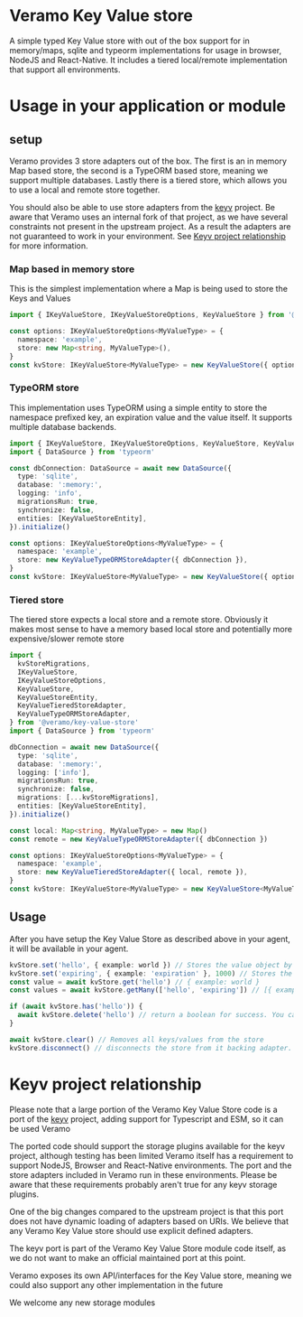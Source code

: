 # Veramo Key Value store

A simple typed Key Value store with out of the box support for in memory/maps, sqlite and typeorm implementations for
usage in browser, NodeJS and React-Native.
It includes a tiered local/remote implementation that support all environments.

# Usage in your application or module

## setup

Veramo provides 3 store adapters out of the box. The first is an in memory Map based store, the second is a TypeORM
based store, meaning we support multiple databases. Lastly there is a tiered store, which allows you to use a local and
remote store together.

You should also be able to use store adapters from the [keyv](https://github.com/jaredwray/keyv) project. Be aware that
Veramo uses an internal fork of that project, as we have several constraints not present in the upstream project. As a
result the adapters are not guaranteed to work in your environment.
See [Keyv project relationship](#keyv-project-relationship) for more information.

### Map based in memory store

This is the simplest implementation where a Map is being used to store the Keys and Values

```typescript
import { IKeyValueStore, IKeyValueStoreOptions, KeyValueStore } from '@veramo/key-value-store'

const options: IKeyValueStoreOptions<MyValueType> = {
  namespace: 'example',
  store: new Map<string, MyValueType>(),
}
const kvStore: IKeyValueStore<MyValueType> = new KeyValueStore({ options })
```

### TypeORM store

This implementation uses TypeORM using a simple entity to store the namespace prefixed key, an expiration value and the
value itself. It supports multiple database backends.

```typescript
import { IKeyValueStore, IKeyValueStoreOptions, KeyValueStore, KeyValueStoreEntity, KeyValueTypeORMStoreAdapter } from '@veramo/key-value-store'
import { DataSource } from 'typeorm'

const dbConnection: DataSource = await new DataSource({
  type: 'sqlite',
  database: ':memory:',
  logging: 'info',
  migrationsRun: true,
  synchronize: false,
  entities: [KeyValueStoreEntity],
}).initialize()

const options: IKeyValueStoreOptions<MyValueType> = {
  namespace: 'example',
  store: new KeyValueTypeORMStoreAdapter({ dbConnection }),
}
const kvStore: IKeyValueStore<MyValueType> = new KeyValueStore({ options })
```

### Tiered store

The tiered store expects a local store and a remote store. Obviously it makes most sense to have a memory based local
store and potentially more expensive/slower remote store

```typescript
import {
  kvStoreMigrations,
  IKeyValueStore,
  IKeyValueStoreOptions,
  KeyValueStore,
  KeyValueStoreEntity,
  KeyValueTieredStoreAdapter,
  KeyValueTypeORMStoreAdapter,
} from '@veramo/key-value-store'
import { DataSource } from 'typeorm'

dbConnection = await new DataSource({
  type: 'sqlite',
  database: ':memory:',
  logging: ['info'],
  migrationsRun: true,
  synchronize: false,
  migrations: [...kvStoreMigrations],
  entities: [KeyValueStoreEntity],
}).initialize()

const local: Map<string, MyValueType> = new Map()
const remote = new KeyValueTypeORMStoreAdapter({ dbConnection })

const options: IKeyValueStoreOptions<MyValueType> = {
  namespace: 'example',
  store: new KeyValueTieredStoreAdapter({ local, remote }),
}
const kvStore: IKeyValueStore<MyValueType> = new KeyValueStore<MyValueType>({ options })
```

## Usage

After you have setup the Key Value Store as described above in your agent, it will be available in your agent.

```typescript
kvStore.set('hello', { example: world }) // Stores the value object by key untill deleted
kvStore.set('expiring', { example: 'expiration' }, 1000) // Stores the value object by key for 1 second
const value = await kvStore.get('hello') // { example: world }
const values = await kvStore.getMany(['hello', 'expiring']) // [{ example: world }, {example: expiring}]

if (await kvStore.has('hello')) {
  await kvStore.delete('hello') // return a boolean for success. You can also call it on non existing keys, which will return false
}

await kvStore.clear() // Removes all keys/values from the store
kvStore.disconnect() // disconnects the store from it backing adapter. You cannot reuse the store afterwards unlesss you initialize a new store.
```

# Keyv project relationship

Please note that a large portion of the Veramo Key Value Store code is a port of
the [keyv](https://github.com/jaredwray/keyv) project, adding support for Typescript and ESM, so it can be used Veramo

The ported code should support the storage plugins available for the keyv project, although testing has been limited
Veramo itself has a requirement to support NodeJS, Browser and React-Native environments. The port and the store
adapters included in Veramo run in these environments.
Please be aware that these requirements probably aren't true for any keyv storage plugins.

One of the big changes compared to the upstream project is that this port does not have dynamic loading of adapters
based on URIs. We believe that any Veramo Key Value store should use explicit defined adapters.

The keyv port is part of the Veramo Key Value Store module code itself, as we do not want to make an official maintained port at this point.

Veramo exposes its own API/interfaces for the Key Value store, meaning we could also support any other implementation in
the future

We welcome any new storage modules

